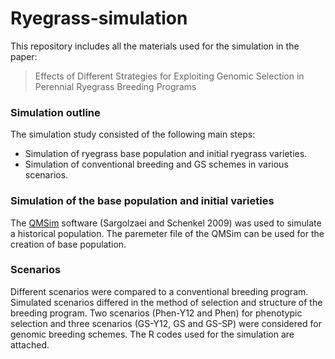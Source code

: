 # Ryegrass-simulation

This repository includes all the materials used for the simulation in the paper:

> Effects of Different Strategies for Exploiting Genomic Selection in Perennial Ryegrass Breeding Programs


### Simulation outline
The simulation study consisted of the following main steps: 
- Simulation of ryegrass base population and initial ryegrass varieties.
- Simulation of conventional breeding and GS schemes in various scenarios.


### Simulation of the base population and initial varieties
The [QMSim](http://animalbiosciences.uoguelph.ca/~msargol/qmsim/) software (Sargolzaei and Schenkel 2009) was used to simulate a historical population. 
The paremeter file of the QMSim can be used for the creation of base population.

### Scenarios
Different scenarios were compared to a conventional breeding program. Simulated scenarios differed in the method of selection and structure of the breeding program. Two scenarios (Phen-Y12 and Phen) for phenotypic selection and three scenarios (GS-Y12, GS and GS-SP) were considered for genomic breeding schemes. The R codes used for the simulation are attached. 
